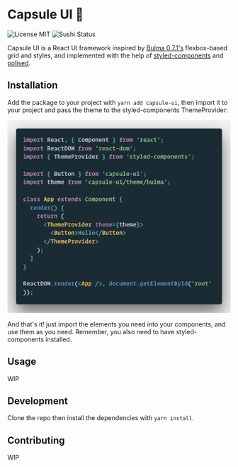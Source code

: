 # Capsule UI 💊

![License MIT](https://img.shields.io/badge/License-MIT-blue.svg)
![Sushi Status](https://img.shields.io/badge/Sushi-High-red.svg)

Capsule UI is a React UI framework inspired by [Bulma 0.7.1's](https://bulma.io/ "Bulma CSS") flexbox-based grid and styles, and implemented with the help of [styled-components](https://www.styled-components.com/ "Styled Components") and [polised](https://polished.js.org/ "Polished").

## Installation

Add the package to your project with `yarn add capsule-ui`, then import it to your project and pass the theme to the styled-components ThemeProvider:

![Using Capsule](using-capsule.png)

And that's it! just import the elements you need into your components, and use them as you need. Remember, you also need to have styled-components installed.

## Usage

WIP

## Development

Clone the repo then install the dependencies with `yarn install`.

## Contributing

WIP
